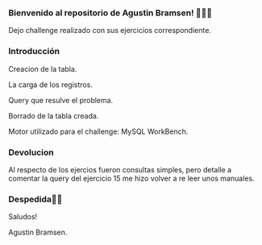 ### Bienvenido al repositorio de Agustin Bramsen! 👨🏼‍💻

Dejo challenge realizado con sus ejercicios correspondiente.

### Introducción
Creacion de la tabla.

La carga de los registros.

Query que resulve el problema.

Borrado de la tabla creada.

Motor utilizado para el challenge: MySQL WorkBench.

### Devolucion
Al respecto de los ejercios fueron consultas simples, pero detalle a comentar la query del ejercicio 15 me hizo volver a re leer unos manuales.

### Despedida👏🏼
Saludos!

Agustin Bramsen.
